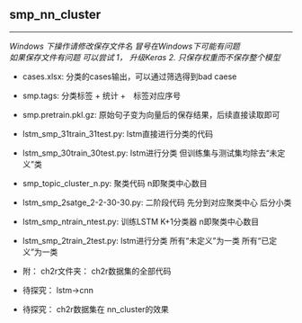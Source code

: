 ﻿## smp_nn_cluster

---
*Windows 下操作请修改保存文件名 冒号在Windows下可能有问题*  
*如果保存文件有问题 可以尝试 1， 升级Keras 2. 只保存权重而不保存整个模型*  
* cases.xlsx: 分类的cases输出，可以通过筛选得到bad caese
* smp.tags: 分类标签 + 统计 +　标签对应序号
* smp.pretrain.pkl.gz: 原始句子变为向量后的保存结果，后续直接读取即可
* lstm_smp_31train_31test.py: lstm直接进行分类的代码
* lstm_smp_30train_30test.py: lstm进行分类 但训练集与测试集均除去“未定义”类
* smp_topic_cluster_n.py: 聚类代码 n即聚类中心数目
* lstm_smp_2satge_2-2-30-30.py: 二阶段代码 先分到对应聚类中心 后分小类
* lstm_smp_ntrain_ntest.py: 训练LSTM K+1分类器 n即聚类中心数目
* lstm_smp_2train_2test.py: lstm进行分类 所有“未定义”为一类 所有“已定义”为一类
* 附： ch2r文件夹： ch2r数据集的全部代码

* 待探究： lstm->cnn 
* 待探究： ch2r数据集在 nn_cluster的效果